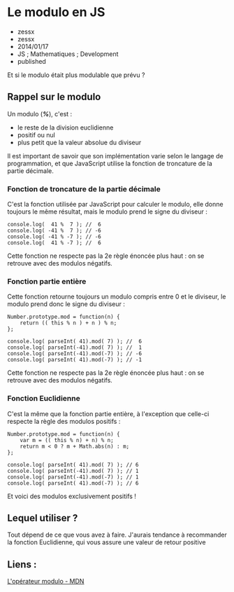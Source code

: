 # Le modulo en JS
- zessx
- zessx
- 2014/01/17
- JS ; Mathematiques ; Development
- published

Et si le modulo était plus modulable que prévu ?

## Rappel sur le modulo

Un modulo (***%***), c'est :

 - le reste de la division euclidienne
 - positif ou nul
 - plus petit que la valeur absolue du diviseur

Il est important de savoir que son implémentation varie selon le langage de programmation, et que JavaScript utilise la fonction de troncature de la partie décimale.

### Fonction de troncature de la partie décimale

C'est la fonction utilisée par JavaScript pour calculer le modulo, elle donne toujours le même résultat, mais le modulo prend le signe du diviseur :

	console.log(  41 %  7 ); //  6
	console.log( -41 %  7 ); // -6
	console.log( -41 % -7 ); // -6
	console.log(  41 % -7 ); //  6

Cette fonction ne respecte pas la 2e règle énoncée plus haut : on se retrouve avec des modulos négatifs.

### Fonction partie entière

Cette fonction retourne toujours un modulo compris entre 0 et le diviseur, le modulo prend donc le signe du diviseur :

	Number.prototype.mod = function(n) {
		return (( this % n ) + n ) % n;
	};

	console.log( parseInt( 41).mod( 7) ); //  6
	console.log( parseInt(-41).mod( 7) ); //  1
	console.log( parseInt(-41).mod(-7) ); // -6
	console.log( parseInt( 41).mod(-7) ); // -1

Cette fonction ne respecte pas la 2e règle énoncée plus haut : on se retrouve avec des modulos négatifs.

### Fonction Euclidienne

C'est la même que la fonction partie entière, à l'exception que celle-ci respecte la règle des modulos positifs :

	Number.prototype.mod = function(n) {
		var m = (( this % n) + n) % n;
		return m < 0 ? m + Math.abs(n) : m;
	};

	console.log( parseInt( 41).mod( 7) ); // 6
	console.log( parseInt(-41).mod( 7) ); // 1
	console.log( parseInt(-41).mod(-7) ); // 1
	console.log( parseInt( 41).mod(-7) ); // 6

Et voici des modulos exclusivement positifs !

## Lequel utiliser ?

Tout dépend de ce que vous avez à faire. J'aurais tendance à recommander la fonction Euclidienne, qui vous assure une valeur de retour positive


## Liens :
[L'opérateur modulo - MDN](https://developer.mozilla.org/en-US/docs/Web/JavaScript/Reference/Operators/Arithmetic_Operators#.25_.28Modulus.29)   